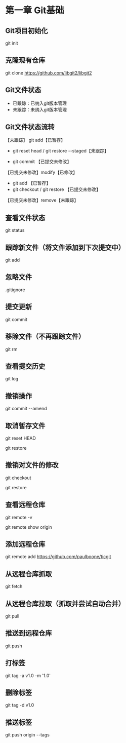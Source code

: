 # 第一章 Git基础

## Git项目初始化 

git init

## 克隆现有仓库 

git clone https://github.com/libgit2/libgit2

## Git文件状态

- 已跟踪：已纳入git版本管理
- 未跟踪：未纳入git版本管理

## Git文件状态流转

【未跟踪】 git add【已暂存】 

- git reset head / git restore --staged【未跟踪】

- git commit 【已提交未修改】

【已提交未修改】modify【已修改】

- git add 【已暂存】
- git checkout / git restore 【已提交未修改】

【已提交未修改】remove【未跟踪】

## 查看文件状态

git status

## 跟踪新文件（将文件添加到下次提交中）

git add

## 忽略文件

.gitignore

## 提交更新

git commit

## 移除文件（不再跟踪文件）

git rm

## 查看提交历史

git log

## 撤销操作

git commit --amend

## 取消暂存文件

git reset HEAD

git restore

## 撤销对文件的修改

git checkout

git restore

## 查看远程仓库

git remote -v

git remote show origin

## 添加远程仓库

git remote add https://github.com/paulboone/ticgit 

## 从远程仓库抓取

git fetch

## 从远程仓库拉取（抓取并尝试自动合并）

git pull

## 推送到远程仓库

git push

## 打标签

git tag -a v1.0 -m '1.0'

## 删除标签

git tag -d v1.0

## 推送标签

git push origin --tags




